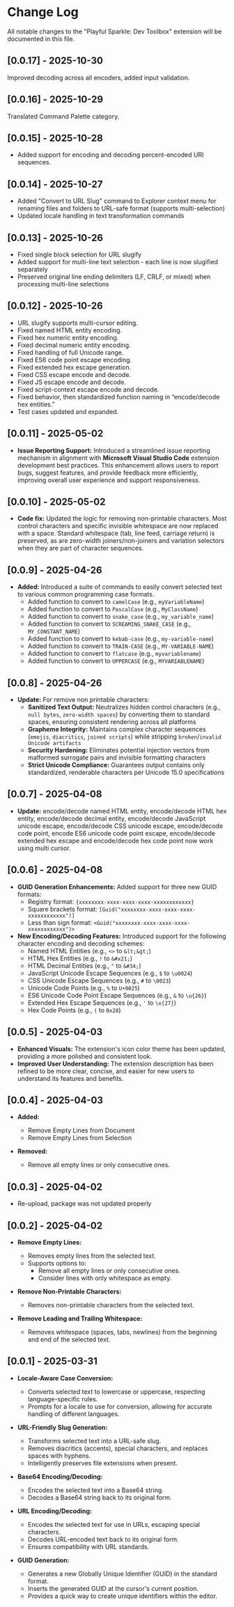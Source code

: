 # Change Log

All notable changes to the "Playful Sparkle: Dev Toolbox" extension will be documented in this file.

## [0.0.17] - 2025-10-30

Improved decoding across all encoders, added input validation.

## [0.0.16] - 2025-10-29

Translated Command Palette category.

## [0.0.15] - 2025-10-28

* Added support for encoding and decoding percent-encoded URI sequences.

## [0.0.14] - 2025-10-27

* Added "Convert to URL Slug" command to Explorer context menu for renaming files and folders to URL-safe format (supports multi-selection)
* Updated locale handling in text transformation commands

## [0.0.13] - 2025-10-26

* Fixed single block selection for URL slugify
* Added support for multi-line text selection - each line is now slugified separately
* Preserved original line ending delimiters (LF, CRLF, or mixed) when processing multi-line selections

## [0.0.12] - 2025-10-26

* URL slugify supports multi-cursor editing.
* Fixed named HTML entity encoding.
* Fixed hex numeric entity encoding.
* Fixed decimal numeric entity encoding.
* Fixed handling of full Unicode range.
* Fixed ES6 code point escape encoding.
* Fixed extended hex escape generation.
* Fixed CSS escape encode and decode.
* Fixed JS escape encode and decode.
* Fixed script-context escape encode and decode.
* Fixed behavior, then standardized function naming in “encode/decode hex entities.”
* Test cases updated and expanded.

## [0.0.11] - 2025-05-02

* **Issue Reporting Support:** Introduced a streamlined issue reporting mechanism in alignment with **Microsoft Visual Studio Code** extension development best practices. This enhancement allows users to report bugs, suggest features, and provide feedback more efficiently, improving overall user experience and support responsiveness.

## [0.0.10] - 2025-05-02

* **Code fix:** Updated the logic for removing non-printable characters. Most control characters and specific invisible whitespace are now replaced with a space. Standard whitespace (tab, line feed, carriage return) is preserved, as are zero-width joiners/non-joiners and variation selectors when they are part of character sequences.

## [0.0.9] - 2025-04-26

* **Added:** Introduced a suite of commands to easily convert selected text to various common programming case formats.
    * Added function to convert to `camelCase` (e.g., `myVariableName`)
    * Added function to convert to `PascalCase` (e.g., `MyClassName`)
    * Added function to convert to `snake_case` (e.g., `my_variable_name`)
    * Added function to convert to `SCREAMING_SNAKE_CASE` (e.g., `MY_CONSTANT_NAME`)
    * Added function to convert to `kebab-case` (e.g., `my-variable-name`)
    * Added function to convert to `TRAIN-CASE` (e.g., `MY-VARIABLE-NAME`)
    * Added function to convert to `flatcase` (e.g., `myvariablename`)
    * Added function to convert to `UPPERCASE` (e.g., `MYVARIABLENAME`)

## [0.0.8] - 2025-04-26

* **Update:** For remove non printable characters:
    * **Sanitized Text Output:** Neutralizes hidden control characters (e.g., `null bytes`, `zero-width spaces`) by converting them to standard spaces, ensuring consistent rendering across all platforms
    * **Grapheme Integrity:** Maintains complex character sequences (`emojis`, `diacritics`, `joined scripts`) while stripping `broken`/`invalid Unicode artifacts`
    * **Security Hardening:** Eliminates potential injection vectors from malformed surrogate pairs and invisible formatting characters
    * **Strict Unicode Compliance:** Guarantees output contains only standardized, renderable characters per Unicode 15.0 specifications

## [0.0.7] - 2025-04-08

* **Update:** encode/decode named HTML entity, encode/decode HTML hex entity, encode/decode decimal entity, encode/decode JavaScript unicode escape, encode/decode CSS unicode escape, encode/decode code point, encode ES6 unicode code point escape, encode/decode extended hex escape and encode/decode hex code point now work using multi cursor.

## [0.0.6] - 2025-04-08

* **GUID Generation Enhancements:** Added support for three new GUID formats:
    * Registry format: `{xxxxxxxx-xxxx-xxxx-xxxx-xxxxxxxxxxxx}`
    * Square brackets format: `[Guid("xxxxxxxx-xxxx-xxxx-xxxx-xxxxxxxxxxxx")]`
    * Less than sign format: `<Guid("xxxxxxxx-xxxx-xxxx-xxxx-xxxxxxxxxxxx")>`
* **New Encoding/Decoding Features:** Introduced support for the following character encoding and decoding schemes:
    * Named HTML Entities (e.g., `<>` to `&lt;&gt;`)
    * HTML Hex Entities (e.g., `!` to `&#x21;`)
    * HTML Decimal Entities (e.g., `"` to `&#34;`)
    * JavaScript Unicode Escape Sequences (e.g., `$` to `\u0024`)
    * CSS Unicode Escape Sequences (e.g., `#` to `\0023`)
    * Unicode Code Points (e.g., `%` to `U+0025`)
    * ES6 Unicode Code Point Escape Sequences (e.g., `&` to `\u{26}`)
    * Extended Hex Escape Sequences (e.g., `'` to `\x{27}`)
    * Hex Code Points (e.g., `(` to `0x28`)

## [0.0.5] - 2025-04-03

* **Enhanced Visuals:** The extension's icon color theme has been updated, providing a more polished and consistent look.
* **Improved User Understanding:** The extension description has been refined to be more clear, concise, and easier for new users to understand its features and benefits.

## [0.0.4] - 2025-04-03

* **Added:**
    * Remove Empty Lines from Document
    * Remove Empty Lines from Selection

* **Removed:**
    * Remove all empty lines or only consecutive ones.

## [0.0.3] - 2025-04-02

* Re-upload, package was not updated properly

## [0.0.2] - 2025-04-02

* **Remove Empty Lines:**
    * Removes empty lines from the selected text.
    * Supports options to:
        * Remove all empty lines or only consecutive ones.
        * Consider lines with only whitespace as empty.
        
* **Remove Non-Printable Characters:**
    * Removes non-printable characters from the selected text.

* **Remove Leading and Trailing Whitespace:**
    * Removes whitespace (spaces, tabs, newlines) from the beginning and end of the selected text.

## [0.0.1] - 2025-03-31

* **Locale-Aware Case Conversion:**
    * Converts selected text to lowercase or uppercase, respecting language-specific rules.
    * Prompts for a locale to use for conversion, allowing for accurate handling of different languages.

* **URL-Friendly Slug Generation:**
    * Transforms selected text into a URL-safe slug.
    * Removes diacritics (accents), special characters, and replaces spaces with hyphens.
    * Intelligently preserves file extensions when present.

* **Base64 Encoding/Decoding:**
    * Encodes the selected text into a Base64 string.
    * Decodes a Base64 string back to its original form.

* **URL Encoding/Decoding:**
    * Encodes the selected text for use in URLs, escaping special characters.
    * Decodes URL-encoded text back to its original form.
    * Ensures compatibility with URL standards.

* **GUID Generation:**
    * Generates a new Globally Unique Identifier (GUID) in the standard format.
    * Inserts the generated GUID at the cursor's current position.
    * Provides a quick way to create unique identifiers within the editor.
